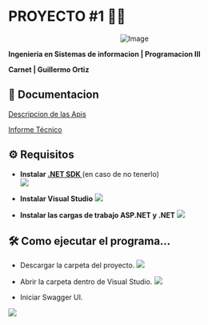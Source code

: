 
# PROYECTO #1 🧑‍💻

<p align = "center";>
    <img src="https://i.pinimg.com/originals/21/59/5b/21595b53def7af038e36ba72d8a676c5.png" alt="Image">
</p>





**Ingenieria en Sistemas de informacion | 
Programacion III**

**Carnet | Guillermo Ortiz**




## 📄 Documentacion

[Descripcion de las Apis](https://linktodocumentation)

[Informe Técnico](https://linktodocumentation)


## ⚙️ Requisitos


- **Instalar [.NET SDK ](https://dotnet.microsoft.com/en-us/download)**  (en caso de no tenerlo)  
![](https://kodigo.org/wp-content/uploads/2023/08/dotNET.png)

- **Instalar Visual Studio**
![](https://visualstudio.microsoft.com/wp-content/uploads/2023/01/VisualStudioLogo.webp)

- **Instalar las cargas de trabajo ASP.NET y .NET** 
![](https://learn.microsoft.com/es-es/visualstudio/install/media/vs-2022/vs-installer-workloads.png?view=vs-2022)



## 🛠 Como ejecutar el programa...
- Descargar la carpeta del proyecto.
![](https://visualstudio.microsoft.com/wp-content/uploads/2023/01/VisualStudioLogo.webp)

- Abrir la carpeta dentro de Visual Studio.
![](https://visualstudio.microsoft.com/wp-content/uploads/2023/01/VisualStudioLogo.webp)

- Iniciar Swagger UI.

![](https://visualstudio.microsoft.com/wp-content/uploads/2023/01/VisualStudioLogo.webp)

